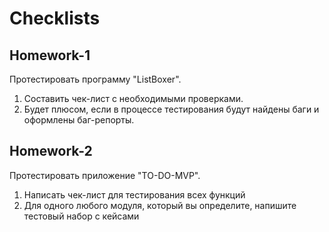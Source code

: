# Checklists
## Homework-1
Протестировать программу "ListBoxer".
1. Составить чек-лист с необходимыми проверками. 
2. Будет плюсом, если в процессе тестирования будут найдены баги и оформлены баг-репорты.

## Homework-2
Протестировать приложение "TO-DO-MVP".
1. Написать чек-лист для тестирования всех функций  
2. Для одного любого модуля, который вы определите, напишите тестовый набор с кейсами
			